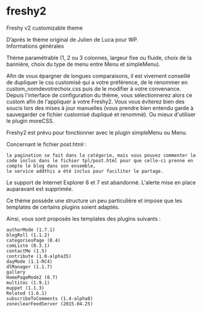 # freshy2
Freshy v2 customizable theme

D’après le thème original de Julien de Luca pour WP.   
Informations générales

Thème paramétrable (1, 2 ou 3 colonnes, largeur fixe ou fluide, choix de la bannière, choix du type de menu entre Menu et simpleMenu).

Afin de vous épargner de longues comparaisons, il est vivement conseillé de dupliquer le css customisé qui a votre préférence, de le renommer en custom_nomdevotrechoix.css puis de le modifier à votre convenance. Depuis l'interface de configuration du thème, vous sélectionnerez alors ce custom afin de l'appliquer à votre Freshy2. Vous vous éviterez bien des soucis lors des mises à jour manuelles (vous prendre bien entendu garde à sauvegarder ce fichier customisé dupliqué et renommé). Ou mieux d'utiliser le plugin moreCSS.

Freshy2 est prévu pour fonctionner avec le plugin simpleMenu ou Menu.

Concernant le fichier post.html :

    la pagination se fait dans la catégorie, mais vous pouvez commenter le code inclus dans le fichier tpl/post.html pour que celle-ci prenne en compte le blog dans son ensemble,
    le service addthis a été inclus pour faciliter le partage.

Le support de Internet Explorer 6 et 7 est abandonné. L'alerte mise en place auparavant est supprimée.

Ce thème possède une structure un peu particulière et impose que les templates de certains plugins soient adaptés.

Ainsi, vous sont proposés les templates des plugins suivants :

    authorMode (1.7.1)
    blogRoll (1.1.2)
    categoriesPage (0.4)
    comListe (0.3.1)
    contactMe (1.5)
    contribute (1.0-alpha35)
    dayMode (1.1-RC4)
    dlManager (1.1.7)
    gallery
    HomePageMode2 (0.7)
    multitoc (1.9.1)
    muppet (1.1.3)
    Related (1.6.1)
    subscribeToComments (1.4-alpha8)
    zoneclearFeedServer (2015.04.25)

